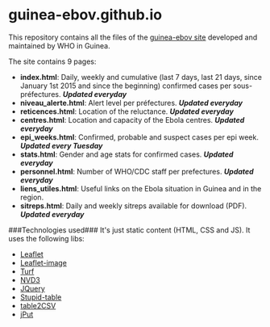 # guinea-ebov.github.io

This repository contains all the files of the [guinea-ebov site](http://guinea-ebov.github.io/) developed and maintained by WHO in Guinea.

The site contains 9 pages:
* **index.html**: Daily, weekly and cumulative (last 7 days, last 21 days,  since January 1st 2015 and since the beginning) confirmed cases per sous-préfectures. ***Updated everyday***
* **niveau_alerte.html**: Alert level per préfectures. ***Updated everyday***
* **reticences.html**: Location of the reluctance. ***Updated everyday***
* **centres.html**: Location and capacity of the Ebola centres. ***Updated everyday***
* **epi_weeks.html**: Confirmed, probable and suspect cases per epi week. ***Updated every Tuesday***
* **stats.html**: Gender and age stats for confirmed cases. ***Updated everyday***
* **personnel.html**: Number of WHO/CDC staff per prefectures. ***Updated everyday***
* **liens_utiles.html**: Useful links on the Ebola situation in Guinea and in the region.
* **sitreps.html**: Daily and weekly sitreps available for download (PDF). ***Updated everyday***

###Technologies used###
It's just static content (HTML, CSS and JS).
It uses the following libs:
* [Leaflet](http://leafletjs.com/)
* [Leaflet-image](https://github.com/mapbox/leaflet-image)
* [Turf](http://turfjs.org/)
* [NVD3](http://nvd3.org/)
* [JQuery](http://jquery.com/)
* [Stupid-table](https://joequery.github.io/Stupid-Table-Plugin/)
* [table2CSV](https://github.com/rubo77/table2CSV)
* [jPut](https://github.com/shabeer-ali-m/jPut)